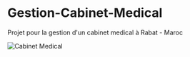 Gestion-Cabinet-Medical
=======================

Projet pour la gestion d'un cabinet medical à Rabat - Maroc

![Cabinet Medical ](https://raw.github.com/elaissoussi)
